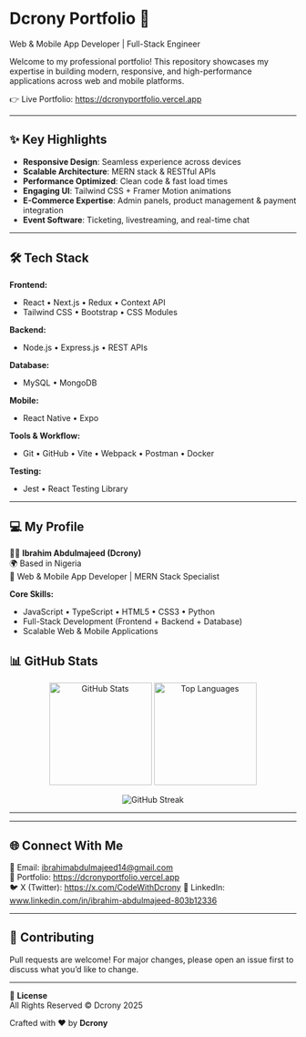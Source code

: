 # Dcrony Portfolio 🚀  
Web & Mobile App Developer | Full-Stack Engineer  

Welcome to my professional portfolio! This repository showcases my expertise in building modern, responsive, and high-performance applications across web and mobile platforms.  

👉 Live Portfolio: https://dcronyportfolio.vercel.app  

---

## ✨ Key Highlights  
- **Responsive Design**: Seamless experience across devices  
- **Scalable Architecture**: MERN stack & RESTful APIs  
- **Performance Optimized**: Clean code & fast load times  
- **Engaging UI**: Tailwind CSS + Framer Motion animations  
- **E-Commerce Expertise**: Admin panels, product management & payment integration  
- **Event Software**: Ticketing, livestreaming, and real-time chat  

---

## 🛠 Tech Stack  

**Frontend:**  
- React • Next.js • Redux • Context API  
- Tailwind CSS • Bootstrap • CSS Modules  

**Backend:**  
- Node.js • Express.js • REST APIs  

**Database:**  
- MySQL • MongoDB  

**Mobile:**  
- React Native • Expo  

**Tools & Workflow:**  
- Git • GitHub • Vite • Webpack • Postman • Docker  

**Testing:**  
- Jest • React Testing Library  

---

## 💻 My Profile  

👨‍💻 **Ibrahim Abdulmajeed (Dcrony)**  
🌍 Based in Nigeria  
💼 Web & Mobile App Developer | MERN Stack Specialist  

**Core Skills:**  
- JavaScript • TypeScript • HTML5 • CSS3 • Python  
- Full-Stack Development (Frontend + Backend + Database)  
- Scalable Web & Mobile Applications  

## 📊 GitHub Stats  

<p align="center">
  <img src="https://github-readme-stats.vercel.app/api?username=Dcrony&show_icons=true&theme=tokyonight" alt="GitHub Stats" height="180" />
  <img src="https://github-readme-stats.vercel.app/api/top-langs/?username=Dcrony&layout=compact&theme=tokyonight" alt="Top Languages" height="180" />
</p>

<p align="center">
  <img src="https://streak-stats.demolab.com?user=Dcrony&theme=tokyonight" alt="GitHub Streak" />
</p>

---

---

## 🌐 Connect With Me  

📧 Email: ibrahimabdulmajeed14@gmail.com  
💼 Portfolio: https://dcronyportfolio.vercel.app  
🐦 X (Twitter): https://x.com/CodeWithDcrony
🔗 LinkedIn: www.linkedin.com/in/ibrahim-abdulmajeed-803b12336


---

## 🤝 Contributing  

Pull requests are welcome! For major changes, please open an issue first to discuss what you’d like to change.  

---

📄 **License**  
All Rights Reserved © Dcrony 2025  

Crafted with ❤️ by **Dcrony**  
